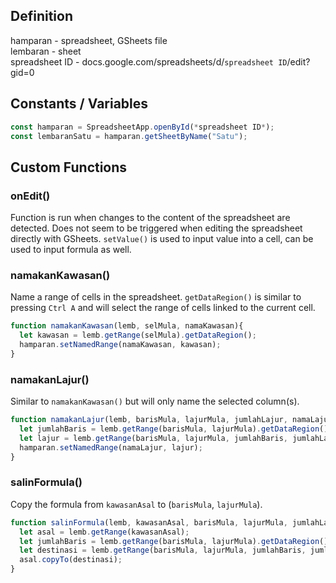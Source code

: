 ## Definition
hamparan - spreadsheet, GSheets file  
lembaran - sheet  
spreadsheet ID - docs.google.com/spreadsheets/d/`spreadsheet ID`/edit?gid=0  

## Constants / Variables

```js
const hamparan = SpreadsheetApp.openById(*spreadsheet ID*);
const lembaranSatu = hamparan.getSheetByName("Satu");
```

## Custom Functions
### onEdit()
Function is run when changes to the content of the spreadsheet are detected.
Does not seem to be triggered when editing the spreadsheet directly with GSheets.
`setValue()` is used to input value into a cell, can be used to input formula as well.

### namakanKawasan()
Name a range of cells in the spreadsheet. `getDataRegion()` is similar to pressing `Ctrl A` and will select the range of cells linked to the current cell.

```js
function namakanKawasan(lemb, selMula, namaKawasan){
  let kawasan = lemb.getRange(selMula).getDataRegion();
  hamparan.setNamedRange(namaKawasan, kawasan);
}
```

### namakanLajur()
Similar to `namakanKawasan()` but will only name the selected column(s).

```js
function namakanLajur(lemb, barisMula, lajurMula, jumlahLajur, namaLajur){
  let jumlahBaris = lemb.getRange(barisMula, lajurMula).getDataRegion().getLastRow() - 1;
  let lajur = lemb.getRange(barisMula, lajurMula, jumlahBaris, jumlahLajur);
  hamparan.setNamedRange(namaLajur, lajur);
}
```

### salinFormula()
Copy the formula from `kawasanAsal` to (`barisMula`, `lajurMula`).

```js
function salinFormula(lemb, kawasanAsal, barisMula, lajurMula, jumlahLajur){
  let asal = lemb.getRange(kawasanAsal);
  let jumlahBaris = lemb.getRange(barisMula, lajurMula).getDataRegion().getLastRow() - 1;
  let destinasi = lemb.getRange(barisMula, lajurMula, jumlahBaris, jumlahLajur);
  asal.copyTo(destinasi);
}
```
